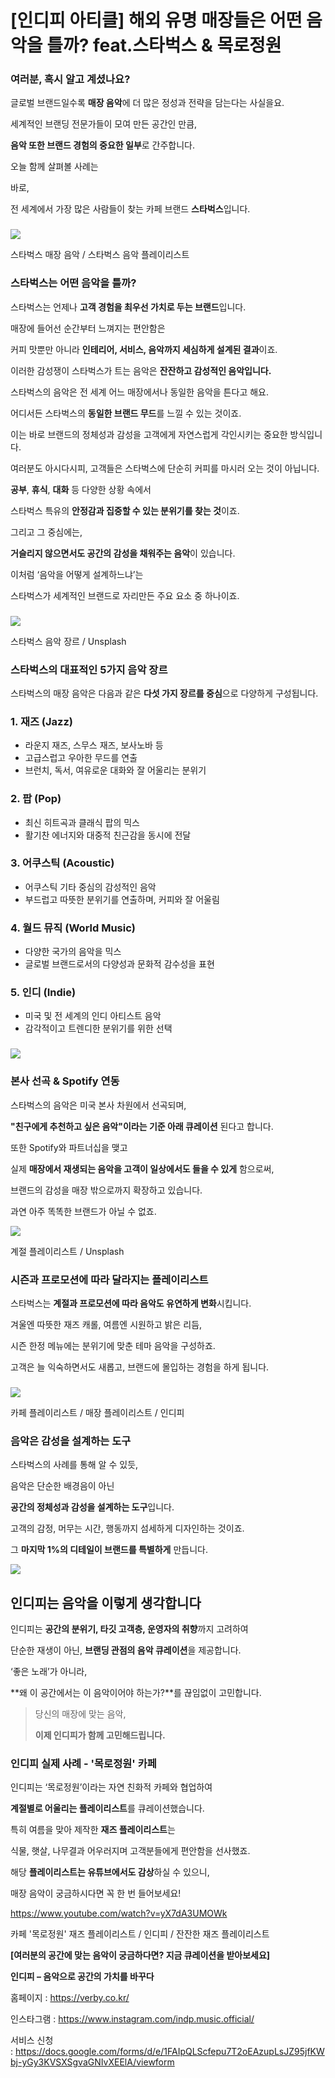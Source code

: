 [인디피 아티클] 해외 유명 매장들은 어떤 음악을 틀까? feat.스타벅스 &amp; 목로정원
=
### **여러분, 혹시 알고 계셨나요?**

글로벌 브랜드일수록 **매장 음악**에 더 많은 정성과 전략을 담는다는 사실을요.

세계적인 브랜딩 전문가들이 모여 만든 공간인 만큼,

**음악 또한 브랜드 경험의 중요한 일부**로 간주합니다.

오늘 함께 살펴볼 사례는

바로,

전 세계에서 가장 많은 사람들이 찾는 카페 브랜드 **스타벅스**입니다.

### 

![](./images/f01a779f8fe2e09a129b6e2bf60fbcce.webp)

스타벅스 매장 음악 / 스타벅스 음악 플레이리스트

### **스타벅스는 어떤 음악을 틀까?**

스타벅스는 언제나 **고객 경험을 최우선 가치로 두는 브랜드**입니다.

매장에 들어선 순간부터 느껴지는 편안함은

커피 맛뿐만 아니라 **인테리어, 서비스, 음악까지 세심하게 설계된 결과**이죠.

이러한 감성쟁이 스타벅스가 트는 음악은 **잔잔하고 감성적인 음악입니다.**

스타벅스의 음악은 전 세계 어느 매장에서나 동일한 음악을 튼다고 해요.

어디서든 스타벅스의 **동일한 브랜드 무드**를 느낄 수 있는 것이죠.

이는 바로 브랜드의 정체성과 감성을 고객에게 자연스럽게 각인시키는 중요한 방식입니다.

여러분도 아시다시피, 고객들은 스타벅스에 단순히 커피를 마시러 오는 것이 아닙니다.

**공부**, **휴식**, **대화** 등 다양한 상황 속에서

스타벅스 특유의 **안정감과 집중할 수 있는 분위기를 찾는 것**이죠.

그리고 그 중심에는,

**거슬리지 않으면서도 공간의 감성을 채워주는 음악**이 있습니다.

이처럼 ‘음악을 어떻게 설계하느냐’는

스타벅스가 세계적인 브랜드로 자리만든 주요 요소 중 하나이죠.

### 

![](./images/6e29793f6fee824671ad16139e420c26.jpg)

스타벅스 음악 장르 / Unsplash

### **스타벅스의 대표적인 5가지 음악 장르**

스타벅스의 매장 음악은 다음과 같은 **다섯 가지 장르를 중심**으로 다양하게 구성됩니다.

### **1. 재즈 (Jazz)**

* 라운지 재즈, 스무스 재즈, 보사노바 등
* 고급스럽고 우아한 무드를 연출
* 브런치, 독서, 여유로운 대화와 잘 어울리는 분위기

### **2. 팝 (Pop)**

* 최신 히트곡과 클래식 팝의 믹스
* 활기찬 에너지와 대중적 친근감을 동시에 전달

### **3. 어쿠스틱 (Acoustic)**

* 어쿠스틱 기타 중심의 감성적인 음악
* 부드럽고 따뜻한 분위기를 연출하며, 커피와 잘 어울림

### **4. 월드 뮤직 (World Music)**

* 다양한 국가의 음악을 믹스
* 글로벌 브랜드로서의 다양성과 문화적 감수성을 표현

### **5. 인디 (Indie)**

* 미국 및 전 세계의 인디 아티스트 음악
* 감각적이고 트렌디한 분위기를 위한 선택

### 

![](./images/c555d4e18be20e8bc8a3935119fc1002.jpg)

### **본사 선곡 & Spotify 연동**

스타벅스의 음악은 미국 본사 차원에서 선곡되며,

**"친구에게 추천하고 싶은 음악"이라는 기준 아래 큐레이션** 된다고 합니다.

또한 Spotify와 파트너십을 맺고

실제 **매장에서 재생되는 음악을 고객이 일상에서도 들을 수 있게** 함으로써,

브랜드의 감성을 매장 밖으로까지 확장하고 있습니다.

과연 아주 똑똑한 브랜드가 아닐 수 없죠.

![](./images/b2c7b69a735560bfa98025b86eca7572.jpg)

계절 플레이리스트 / Unsplash

### **시즌과 프로모션에 따라 달라지는 플레이리스트**

스타벅스는 **계절과 프로모션에 따라 음악도 유연하게 변화**시킵니다.

겨울엔 따뜻한 재즈 캐롤, 여름엔 시원하고 밝은 리듬,

시즌 한정 메뉴에는 분위기에 맞춘 테마 음악을 구성하죠.

고객은 늘 익숙하면서도 새롭고, 브랜드에 몰입하는 경험을 하게 됩니다.

### 

![](./images/7781fb2b9ab366bef4c32e5d15e768a7.png)

카페 플레이리스트 / 매장 플레이리스트 / 인디피

### **음악은 감성을 설계하는 도구**

스타벅스의 사례를 통해 알 수 있듯,

음악은 단순한 배경음이 아닌

**공간의 정체성과 감성을 설계하는 도구**입니다.

고객의 감정, 머무는 시간, 행동까지 섬세하게 디자인하는 것이죠.

그 **마지막 1%의 디테일이 브랜드를 특별하게** 만듭니다.

![](./images/b2239a4cdf3e8859ed0c9ef781620611.png)

**인디피는 음악을 이렇게 생각합니다**
----------------------

인디피는 **공간의 분위기, 타깃 고객층, 운영자의 취향**까지 고려하여

단순한 재생이 아닌, **브랜딩 관점의 음악 큐레이션**을 제공합니다.

‘좋은 노래’가 아니라,

**왜 이 공간에서는 이 음악이어야 하는가?**를 끊임없이 고민합니다.

> 당신의 매장에 맞는 음악,
>
> **이제 인디피가 함께 고민해드립니다.**

### 

### **인디피 실제 사례 - '목로정원' 카페**

인디피는 ‘목로정원’이라는 자연 친화적 카페와 협업하여

**계절별로 어울리는 플레이리스트**를 큐레이션했습니다.

특히 여름을 맞아 제작한 **재즈 플레이리스트**는

식물, 햇살, 나무결과 어우러지며 고객분들에게 편안함을 선사했죠.

해당 **플레이리스트는 유튜브에서도 감상**하실 수 있으니,

매장 음악이 궁금하시다면 꼭 한 번 들어보세요!

<https://www.youtube.com/watch?v=yX7dA3UMOWk>

카페 '목로정원' 재즈 플레이리스트 / 인디피 / 잔잔한 재즈 플레이리스트

**[여러분의 공간에 맞는 음악이 궁금하다면? 지금 큐레이션을 받아보세요]**

**인디피 – 음악으로 공간의 가치를 바꾸다**

홈페이지 : <https://verby.co.kr/>

인스타그램 : <https://www.instagram.com/indp.music.official/>

서비스 신청 : <https://docs.google.com/forms/d/e/1FAIpQLScfepu7T2oEAzupLsJZ95jfKWbj-yGy3KVSXSgvaGNIvXEElA/viewform>